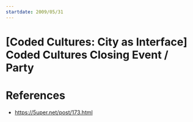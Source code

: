 ```yaml
---
startdate: 2009/05/31
---
```

# [Coded Cultures: City as Interface] Coded Cultures Closing Event / Party

# References
* https://5uper.net/post/173.html
